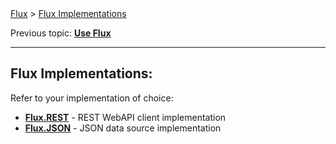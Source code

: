 <span class="breadcrumbs">
    <a href="./">Flux</a> &gt;
    <a href="./04.implementations.html">Flux Implementations</a>
</span>

Previous topic:
[**Use Flux**](03.use.md)

---

## Flux Implementations:

Refer to your implementation of choice:

- [**Flux.REST**](rest/01.introduction.md) - REST WebAPI client implementation
- [**Flux.JSON**](json/01.introduction.md) - JSON data source implementation